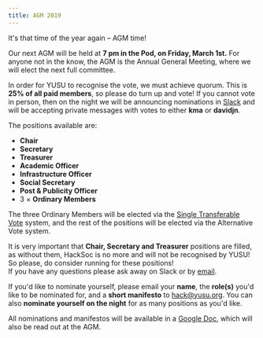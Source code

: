 ```yaml
---
title: AGM 2019
---
```


It's that time of the year again &ndash; AGM time!

Our next AGM will be held at **7 pm in the Pod, on Friday, March 1st.**
For anyone not in the know, the AGM is the Annual General Meeting, where we will elect the next full committee.

In order for YUSU to recognise the vote, we must achieve quorum. This is **25% of all paid members**, so please do turn up and vote! If you cannot vote in person, then on the night we will be announcing nominations in [Slack] and will be accepting private messages with votes to either **kma** or **davidjn**.

The positions available are:
 - **Chair**
 - **Secretary**
 - **Treasurer**
 - **Academic Officer**
 - **Infrastructure Officer**
 - **Social Secretary**
 - **Post & Publicity Officer**
 - 3 &times; **Ordinary Members**

The three Ordinary Members will be elected via the [Single Transferable Vote][stv] system, and the rest of the positions will be elected via the Alternative Vote system.

It is very important that **Chair, Secretary and Treasurer** positions are filled, as without them, HackSoc is no more and will not be recognised by YUSU! So please, do consider running for these positions!  
If you have any questions please ask away on Slack or by [email].

If you'd like to nominate yourself, please email your **name**, the **role(s)** you'd like to be nominated for, and a **short manifesto** to [hack@yusu.org][email]. You can also **nominate yourself on the night** for as many positions as you'd like.

All nominations and manifestos will be available in a [Google Doc][nominations], which will also be read out at the AGM.



[slack]: https://hacksoc-york.slack.com "HackSoc Slack"
[stv]: https://en.wikipedia.org/wiki/Single_transferable_vote "Single Transferable Vote on Wikipedia"
[email]: mailto:hack@yusu.org "Email hack@yusu.org"
[nominations]: https://docs.google.com/document/d/1yw_V2wS5PWxkqh8XkHFq3gmg0y_AzqZgkq_Gpn8uSgQ/edit?usp=sharing "AGM 2019 nominations"
